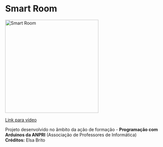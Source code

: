 # Smart Room

<a href="https://youtu.be/fYYlXLLgSNY">
<img width="300" src="https://img.youtube.com/vi/fYYlXLLgSNY/1.jpg" alt="Smart Room"/>
  <p>Link para vídeo</p>
</a>
<p>
  Projeto desenvolvido no âmbito da ação de formação - <b>Programação com Arduinos da ANPRI</b> (Associação de Professores de Informática)<br>
  <b>Créditos:</b> Elsa Brito
</p>
